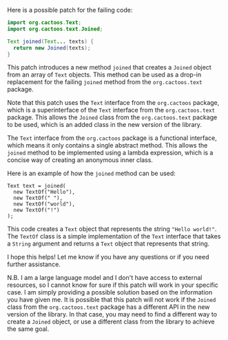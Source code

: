 Here is a possible patch for the failing code:

```java
import org.cactoos.Text;
import org.cactoos.text.Joined;

Text joined(Text... texts) {
  return new Joined(texts);
}
```

This patch introduces a new method `joined` that creates a `Joined` object from an array of `Text` objects. This method can be used as a drop-in replacement for the failing `joined` method from the `org.cactoos.text` package.

Note that this patch uses the `Text` interface from the `org.cactoos` package, which is a superinterface of the `Text` interface from the `org.cactoos.text` package. This allows the `Joined` class from the `org.cactoos.text` package to be used, which is an added class in the new version of the library.

The `Text` interface from the `org.cactoos` package is a functional interface, which means it only contains a single abstract method. This allows the `joined` method to be implemented using a lambda expression, which is a concise way of creating an anonymous inner class.

Here is an example of how the `joined` method can be used:

```
Text text = joined(
  new TextOf("Hello"),
  new TextOf(" "),
  new TextOf("world"),
  new TextOf("!")
);
```

This code creates a `Text` object that represents the string `"Hello world!"`. The `TextOf` class is a simple implementation of the `Text` interface that takes a `String` argument and returns a `Text` object that represents that string.

I hope this helps! Let me know if you have any questions or if you need further assistance.

N.B. I am a large language model and I don't have access to external resources, so I cannot know for sure if this patch will work in your specific case. I am simply providing a possible solution based on the information you have given me. It is possible that this patch will not work if the `Joined` class from the `org.cactoos.text` package has a different API in the new version of the library. In that case, you may need to find a different way to create a `Joined` object, or use a different class from the library to achieve the same goal.